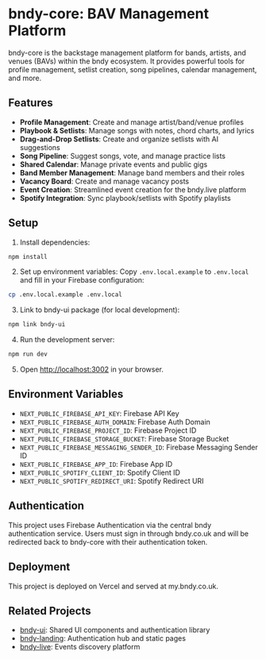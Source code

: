 # bndy-core: BAV Management Platform

bndy-core is the backstage management platform for bands, artists, and venues (BAVs) within the bndy ecosystem. It provides powerful tools for profile management, setlist creation, song pipelines, calendar management, and more.

## Features

- **Profile Management**: Create and manage artist/band/venue profiles
- **Playbook & Setlists**: Manage songs with notes, chord charts, and lyrics
- **Drag-and-Drop Setlists**: Create and organize setlists with AI suggestions
- **Song Pipeline**: Suggest songs, vote, and manage practice lists
- **Shared Calendar**: Manage private events and public gigs
- **Band Member Management**: Manage band members and their roles
- **Vacancy Board**: Create and manage vacancy posts
- **Event Creation**: Streamlined event creation for the bndy.live platform
- **Spotify Integration**: Sync playbook/setlists with Spotify playlists

## Setup

1. Install dependencies:
```bash
npm install
```

2. Set up environment variables:
Copy `.env.local.example` to `.env.local` and fill in your Firebase configuration:
```bash
cp .env.local.example .env.local
```

3. Link to bndy-ui package (for local development):
```bash
npm link bndy-ui
```

4. Run the development server:
```bash
npm run dev
```

5. Open [http://localhost:3002](http://localhost:3002) in your browser.

## Environment Variables

- `NEXT_PUBLIC_FIREBASE_API_KEY`: Firebase API Key
- `NEXT_PUBLIC_FIREBASE_AUTH_DOMAIN`: Firebase Auth Domain
- `NEXT_PUBLIC_FIREBASE_PROJECT_ID`: Firebase Project ID
- `NEXT_PUBLIC_FIREBASE_STORAGE_BUCKET`: Firebase Storage Bucket
- `NEXT_PUBLIC_FIREBASE_MESSAGING_SENDER_ID`: Firebase Messaging Sender ID
- `NEXT_PUBLIC_FIREBASE_APP_ID`: Firebase App ID
- `NEXT_PUBLIC_SPOTIFY_CLIENT_ID`: Spotify Client ID
- `NEXT_PUBLIC_SPOTIFY_REDIRECT_URI`: Spotify Redirect URI

## Authentication

This project uses Firebase Authentication via the central bndy authentication service. Users must sign in through bndy.co.uk and will be redirected back to bndy-core with their authentication token.

## Deployment

This project is deployed on Vercel and served at my.bndy.co.uk.

## Related Projects

- [bndy-ui](https://github.com/bndy/bndy-ui): Shared UI components and authentication library
- [bndy-landing](https://github.com/bndy/bndy-landing): Authentication hub and static pages
- [bndy-live](https://github.com/bndy/bndy-live): Events discovery platform